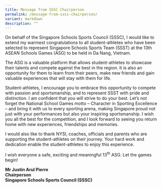 ```yaml
---
title: Message from SSSC Chairperson
permalink: /message-from-sssc-chairperson/
variant: markdown
description: ""
---
```

<p>On behalf of the Singapore Schools Sports Council (SSSC), I would like
to extend my warmest congratulations to all student-athletes who have been
selected to represent Singapore Schools Sports Team (SSST) at the 13th
ASEAN Schools Games (ASG) to be held in Da Nang, Vietnam.&nbsp;&nbsp;</p>
<p>The ASG is a valuable platform that allows student-athletes to showcase
their talents and compete against the best in the region. It is also an
opportunity for them to learn from their peers, make new friends and gain
valuable experiences that will stay with them for life.&nbsp;</p>
<p>Student-athletes, I encourage you to embrace this opportunity to compete
with passion and sportsmanship, and to represent SSST with pride and distinction.
I am confident that you will strive to do your best. Let’s not forget the
National School Games motto – Character in Sporting Excellence – and bring
it with us to every sporting arena, making Singapore proud not just with
your performances but also your inspiring sportsmanship. I wish you all
the best for the competition, and I look forward to seeing you return home
with new experiences, friendships and memories.&nbsp;</p>
<p>I would also like to thank NYSI, coaches, officials and parents who are
supporting the student-athletes on their journey. Your hard work and dedication
enable the student-athletes to enjoy this experience.&nbsp;&nbsp;</p>
<p>I wish everyone a safe, exciting and meaningful 13<sup>th</sup> ASG. Let
the games begin!&nbsp;</p>
<p><strong>Mr Justin Arul Pierre</strong>&nbsp;<br>
<strong>Chairperson</strong>&nbsp;<br>
<strong>Singapore Schools Sports Council (SSSC)</strong>&nbsp;</p>
